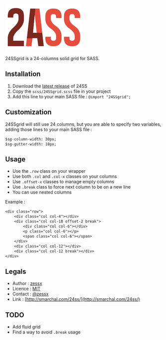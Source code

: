 ![24SSgrid](24SSgrid.png)

24SSgrid is a 24-columns solid grid for SASS.

Installation
------------
1. Download the [latest release](https://github.com/zessx/24SSgrid/releases) of 24SS
2. Copy the `scss/24SSgrid.scss` file in your project
3. Add this line to your main SASS file : `@import "24SSgrid";`

Customization
-------------
24SSgrid will still use 24 columns, but you are able to specify two variables, adding those lines to your main SASS file :

    $sg-column-width: 30px;
    $sg-gutter-width: 10px;

Usage
-----
- Use the `.row` class on your wrapper
- Use both `.col` and `.col-x` classes on your columns
- Use `.offset-x` classes to manage empty columns
- Use `.break` class to force next column to be on a new line
- You can use nested columns

Example :

    <div class="row">
        <div class="col col-4"></div>
        <div class="col col-18 offset-2 break">
            <div class="col col-6"></div>
            <p class="col col-6"></p>
            <span class="col col-6"></span>
        </div>
        <div class="col col-12"></div>
        <div class="col col-12 break"></div>
    </div>

Legals
------
- Author : [zessx](https://github.com/zessx)
- Licence : [MIT](http://opensource.org/licenses/MIT) 
- Contact : [@zessx](https://twitter.com/zessx)
- Link  : [http://smarchal.com/24ss/](http://smarchal.com/24ss/)

TODO
----
- Add fluid grid
- Find a way to avoid `.break` usage
